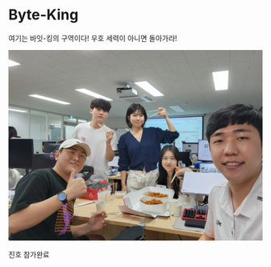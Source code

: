 # Byte-King

여기는 바잇-킹의 구역이다! 우호 세력이 아니면 돌아가라!


![](https://github.com/Sungileo/Byte-King/blob/main/jobdongsaney/danchesajin.jpg?raw=true)

진호 참가완료
